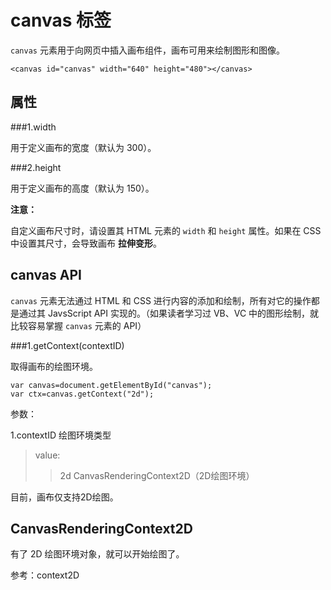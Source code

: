canvas 标签
==========

`canvas` 元素用于向网页中插入画布组件，画布可用来绘制图形和图像。

	<canvas id="canvas" width="640" height="480"></canvas>

属性
----

###1.width

用于定义画布的宽度（默认为 300）。

###2.height

用于定义画布的高度（默认为 150）。

__注意：__

自定义画布尺寸时，请设置其 HTML 元素的 `width` 和 `height` 属性。如果在 CSS 中设置其尺寸，会导致画布 __拉伸变形__。

canvas API
----------

`canvas` 元素无法通过 HTML 和 CSS 进行内容的添加和绘制，所有对它的操作都是通过其 JavsScript API 实现的。（如果读者学习过 VB、VC 中的图形绘制，就比较容易掌握 `canvas` 元素的 API）

###1.getContext(contextID)

取得画布的绘图环境。

	var canvas=document.getElementById("canvas");
	var ctx=canvas.getContext("2d");

参数：

1.contextID 绘图环境类型  
>value:  
>>2d CanvasRenderingContext2D（2D绘图环境）

目前，画布仅支持2D绘图。

CanvasRenderingContext2D
------------------------

有了 2D 绘图环境对象，就可以开始绘图了。

参考：context2D